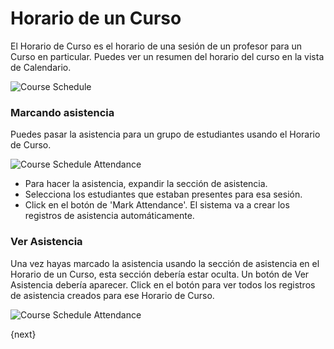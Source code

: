 # Horario de un Curso

El Horario de Curso es el horario de una sesión de un profesor para un Curso en particular.
Puedes ver un resumen del horario del curso en la vista de Calendario.

<img class="screenshot" alt="Course Schedule" src="/assets/erpnext_docs/assets/img/education/schedule/course-schedule.png">

### Marcando asistencia

Puedes pasar la asistencia para un grupo de estudiantes usando el Horario de Curso.

<img class="screenshot" alt="Course Schedule Attendance" src="/assets/erpnext_docs/assets/img/education/schedule/course-schedule-att.png">

- Para hacer la asistencia, expandir la sección de asistencia.
- Selecciona los estudiantes que estaban presentes para esa sesión.
- Click en el botón de 'Mark Attendance'. El sistema va a crear los registros de asistencia automáticamente.

### Ver Asistencia

Una vez hayas marcado la asistencia usando la sección de asistencia en el Horario de un Curso, esta sección debería estar oculta.
Un botón de Ver Asistencia debería aparecer. Click en el botón para ver todos los registros de asistencia creados para ese Horario de Curso.

<img class="screenshot" alt="Course Schedule Attendance" src="/assets/erpnext_docs/assets/img/education/schedule/course-schedule-att-1.png">

{next}
